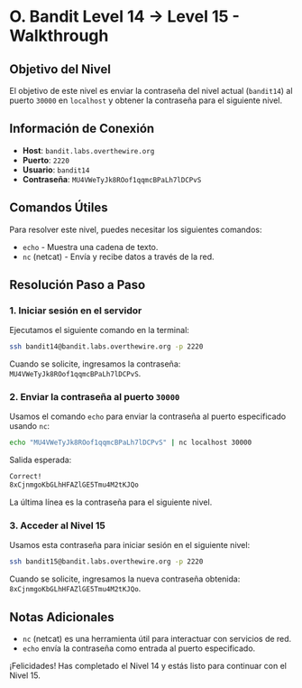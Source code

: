# O. Bandit Level 14 → Level 15 - Walkthrough

## Objetivo del Nivel

El objetivo de este nivel es enviar la contraseña del nivel actual (`bandit14`) al puerto `30000` en `localhost` y obtener la contraseña para el siguiente nivel.

## Información de Conexión

- **Host**: `bandit.labs.overthewire.org`
- **Puerto**: `2220`
- **Usuario**: `bandit14`
- **Contraseña**: `MU4VWeTyJk8ROof1qqmcBPaLh7lDCPvS`

## Comandos Útiles

Para resolver este nivel, puedes necesitar los siguientes comandos:

- `echo` - Muestra una cadena de texto.
- `nc` (netcat) - Envía y recibe datos a través de la red.

## Resolución Paso a Paso

### 1. Iniciar sesión en el servidor

Ejecutamos el siguiente comando en la terminal:

```sh
ssh bandit14@bandit.labs.overthewire.org -p 2220
```

Cuando se solicite, ingresamos la contraseña: `MU4VWeTyJk8ROof1qqmcBPaLh7lDCPvS`.

### 2. Enviar la contraseña al puerto `30000`

Usamos el comando `echo` para enviar la contraseña al puerto especificado usando `nc`:

```sh
echo "MU4VWeTyJk8ROof1qqmcBPaLh7lDCPvS" | nc localhost 30000
```

Salida esperada:

```sh
Correct!
8xCjnmgoKbGLhHFAZlGE5Tmu4M2tKJQo
```

La última línea es la contraseña para el siguiente nivel.

### 3. Acceder al Nivel 15

Usamos esta contraseña para iniciar sesión en el siguiente nivel:

```sh
ssh bandit15@bandit.labs.overthewire.org -p 2220
```

Cuando se solicite, ingresamos la nueva contraseña obtenida: `8xCjnmgoKbGLhHFAZlGE5Tmu4M2tKJQo`.

## Notas Adicionales

- `nc` (netcat) es una herramienta útil para interactuar con servicios de red.
- `echo` envía la contraseña como entrada al puerto especificado.

¡Felicidades! Has completado el Nivel 14 y estás listo para continuar con el Nivel 15.

